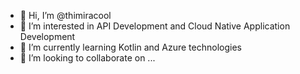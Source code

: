 - 👋 Hi, I’m @thimiracool
- 👀 I’m interested in API Development and Cloud Native Application Development
- 🌱 I’m currently learning Kotlin and Azure technologies
- 💞️ I’m looking to collaborate on ...

<!---
thimiracool/thimiracool is a ✨ special ✨ repository because its `README.md` (this file) appears on your GitHub profile.
You can click the Preview link to take a look at your changes.
--->
